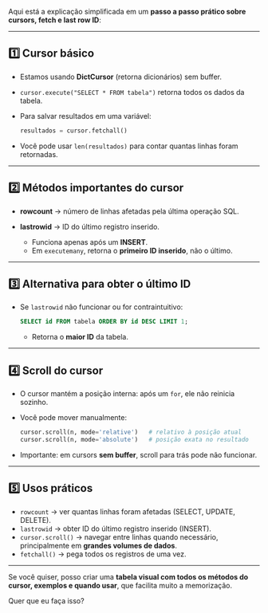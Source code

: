 Aqui está a explicação simplificada em um **passo a passo prático sobre cursors, fetch e last row ID**:

---

## 1️⃣ Cursor básico

* Estamos usando **DictCursor** (retorna dicionários) sem buffer.
* `cursor.execute("SELECT * FROM tabela")` retorna todos os dados da tabela.
* Para salvar resultados em uma variável:

  ```python
  resultados = cursor.fetchall()
  ```
* Você pode usar `len(resultados)` para contar quantas linhas foram retornadas.

---

## 2️⃣ Métodos importantes do cursor

* **rowcount** → número de linhas afetadas pela última operação SQL.
* **lastrowid** → ID do último registro inserido.

  * Funciona apenas após um **INSERT**.
  * Em `executemany`, retorna o **primeiro ID inserido**, não o último.

---

## 3️⃣ Alternativa para obter o último ID

* Se `lastrowid` não funcionar ou for contraintuitivo:

  ```sql
  SELECT id FROM tabela ORDER BY id DESC LIMIT 1;
  ```

  * Retorna o **maior ID** da tabela.

---

## 4️⃣ Scroll do cursor

* O cursor mantém a posição interna: após um `for`, ele não reinicia sozinho.
* Você pode mover manualmente:

  ```python
  cursor.scroll(n, mode='relative')   # relativo à posição atual
  cursor.scroll(n, mode='absolute')   # posição exata no resultado
  ```
* Importante: em cursors **sem buffer**, scroll para trás pode não funcionar.

---

## 5️⃣ Usos práticos

* `rowcount` → ver quantas linhas foram afetadas (SELECT, UPDATE, DELETE).
* `lastrowid` → obter ID do último registro inserido (INSERT).
* `cursor.scroll()` → navegar entre linhas quando necessário, principalmente em **grandes volumes de dados**.
* `fetchall()` → pega todos os registros de uma vez.

---

Se você quiser, posso criar uma **tabela visual com todos os métodos do cursor, exemplos e quando usar**, que facilita muito a memorização.

Quer que eu faça isso?
